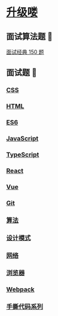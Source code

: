 # [升级喽](https://lihegui.github.io/upKnowledge/#%F0%9F%9A%80-%E7%9F%A5%E8%AF%86%E5%BA%93)

## 面试算法题 🚀

[面试经典 150 题](https://leetcode.cn/studyplan/top-interview-150/)

## 面试题 🚀

### [CSS](./interview/CSS/index.md)

### [HTML](./interview/HTML/html相关.md)

### [ES6](./interview/ES6/router.md)

### [JavaScript](./interview/JavaScript/index.md)

### [TypeScript](./interview/Ts/index.md)

### [React](./interview/React/index.md)

### [Vue](./interview/Vue/vue.md)

### [Git](./interview/git/index.md)

### [算法](./interview/算法Code/index.md)

### [设计模式](./interview/设计模式/index.md)

### [网络](./interview/网络/index.md)

### [浏览器](./interview/浏览器/index.md)

### [Webpack](./interview/Webpack/index.md)

### [手撕代码系列](./interview/自测系列.md)